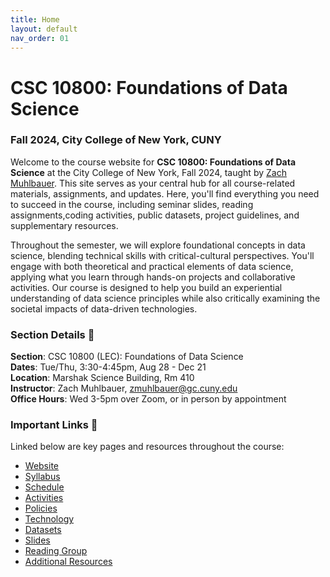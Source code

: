 ```yaml
---
title: Home
layout: default
nav_order: 01
---
```


# CSC 10800: Foundations of Data Science

### Fall 2024, City College of New York, CUNY

Welcome to the course website for **CSC 10800: Foundations of Data Science** at the City College of New York, Fall 2024, taught by [Zach Muhlbauer](https://github.com/zmuhls). This site serves as your central hub for all course-related materials, assignments, and updates. Here, you'll find everything you need to succeed in the course, including seminar slides, reading assignments,coding activities, public datasets, project guidelines, and supplementary resources.

Throughout the semester, we will explore foundational concepts in data science, blending technical skills with critical-cultural perspectives. You'll engage with both theoretical and practical elements of data science, applying what you learn through hands-on projects and collaborative activities. Our course is designed to help you build an experiential understanding of data science principles while also critically examining the societal impacts of data-driven technologies.

### Section Details 📌

**Section**: CSC 10800 (LEC): Foundations of Data Science<br />**Dates**: Tue/Thu, 3:30-4:45pm, Aug 28 - Dec 21<br />**Location**: Marshak Science Building, Rm 410  <br />**Instructor**: Zach Muhlbauer, [zmuhlbauer@gc.cuny.edu](mailto:zmuhlbauer@gc.cuny.edu)<br />**Office Hours**: Wed 3-5pm over Zoom, or in person by appointment

### Important Links 🔗

Linked below are key pages and resources throughout the course:

- [Website](https://zmuhls.github.io/CCNY-Data-Science/)
- [Syllabus](/Syllabus)
- [Schedule](/Schedule)
- [Activities](/Activities)
- [Policies](/Policies)
- [Technology](/Technology)
- [Datasets](/Datasets)
- [Slides](/Slides)
- [Reading Group](https://hypothes.is/groups/yKvGZkjg/csc10800-annotation-group)
- [Additional Resources](/additional_resources)
